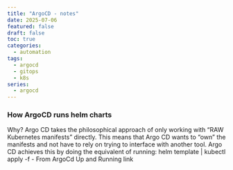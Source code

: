 ```yaml
---
title: "ArgoCD - notes"
date: 2025-07-06
featured: false
draft: false
toc: true
categories:
  - automation
tags:
  - argocd
  - gitops
  - k8s
series:
  - argocd
---
```



### How ArgoCD runs helm charts

Why? Argo CD takes the philosophical approach of only working with “RAW Kubernetes manifests” directly. This means that
Argo CD wants to “own” the manifests and not have to rely on trying to interface with another tool. Argo CD achieves
this by doing the equivalent of running: helm template <options> | kubectl apply -f -
From ArgoCd Up and Running link
